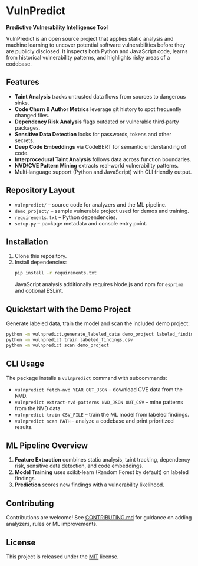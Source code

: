 # VulnPredict

**Predictive Vulnerability Intelligence Tool**

VulnPredict is an open source project that applies static analysis and machine learning to uncover potential software vulnerabilities before they are publicly disclosed. It inspects both Python and JavaScript code, learns from historical vulnerability patterns, and highlights risky areas of a codebase.

## Features
- **Taint Analysis** tracks untrusted data flows from sources to dangerous sinks.
- **Code Churn & Author Metrics** leverage git history to spot frequently changed files.
- **Dependency Risk Analysis** flags outdated or vulnerable third‑party packages.
- **Sensitive Data Detection** looks for passwords, tokens and other secrets.
- **Deep Code Embeddings** via CodeBERT for semantic understanding of code.
- **Interprocedural Taint Analysis** follows data across function boundaries.
- **NVD/CVE Pattern Mining** extracts real‑world vulnerability patterns.
- Multi‑language support (Python and JavaScript) with CLI friendly output.

## Repository Layout
- `vulnpredict/` &ndash; source code for analyzers and the ML pipeline.
- `demo_project/` &ndash; sample vulnerable project used for demos and training.
- `requirements.txt` &ndash; Python dependencies.
- `setup.py` &ndash; package metadata and console entry point.

## Installation
1. Clone this repository.
2. Install dependencies:
   ```sh
   pip install -r requirements.txt
   ```
   JavaScript analysis additionally requires Node.js and npm for `esprima` and optional ESLint.

## Quickstart with the Demo Project
Generate labeled data, train the model and scan the included demo project:
```sh
python -m vulnpredict.generate_labeled_data demo_project labeled_findings.csv
python -m vulnpredict train labeled_findings.csv
python -m vulnpredict scan demo_project
```

## CLI Usage
The package installs a `vulnpredict` command with subcommands:

- `vulnpredict fetch-nvd YEAR OUT_JSON` &ndash; download CVE data from the NVD.
- `vulnpredict extract-nvd-patterns NVD_JSON OUT_CSV` &ndash; mine patterns from the NVD data.
- `vulnpredict train CSV_FILE` &ndash; train the ML model from labeled findings.
- `vulnpredict scan PATH` &ndash; analyze a codebase and print prioritized results.

## ML Pipeline Overview
1. **Feature Extraction** combines static analysis, taint tracking, dependency risk, sensitive data detection, and code embeddings.
2. **Model Training** uses scikit-learn (Random Forest by default) on labeled findings.
3. **Prediction** scores new findings with a vulnerability likelihood.

## Contributing
Contributions are welcome! See [CONTRIBUTING.md](CONTRIBUTING.md) for guidance on adding analyzers, rules or ML improvements.

## License
This project is released under the [MIT](LICENSE) license.
